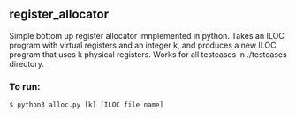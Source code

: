 ## register_allocator
Simple bottom up register allocator imnplemented in python. Takes an ILOC program with virtual registers and an integer k, and produces a new ILOC program that uses k physical registers. Works for all testcases in ./testcases directory.


### To run:
```
$ python3 alloc.py [k] [ILOC file name] 
```